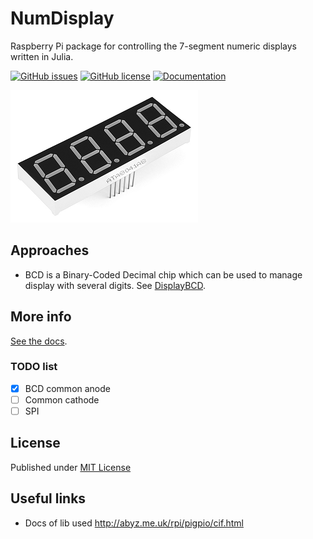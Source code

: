 # NumDisplay

Raspberry Pi package for controlling the 7-segment numeric displays written in Julia.

[![GitHub issues](https://img.shields.io/github/issues/metelkin/NumDisplay.jl.svg)](https://GitHub.com/metelkin/NumDisplay.jl/issues/)
[![GitHub license](https://img.shields.io/github/license/metelkin/NumDisplay.jl.svg)](https://github.com/metelkin/NumDisplay.jl/blob/master/LICENSE)
[![Documentation](https://img.shields.io/badge/docs-dev-blue.svg)](https://metelkin.github.io/NumDisplay.jl/dev)

![4-digit-display](./docs/src/4-digit-display.png)

## Approaches

- BCD is a Binary-Coded Decimal chip which can be used to manage display with several digits. See [DisplayBCD](https://metelkin.github.io/NumDisplay.jl/dev/bcd/).

## More info

[See the docs](https://metelkin.github.io/NumDisplay.jl/dev).

### TODO list

- [x] BCD common anode
- [ ] Common cathode
- [ ] SPI

## License

Published under [MIT License](LICENSE)

## Useful links

- Docs of lib used http://abyz.me.uk/rpi/pigpio/cif.html
